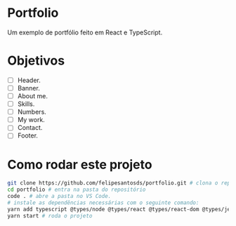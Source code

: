 # Portfolio
Um exemplo de portfólio feito em React e TypeScript.

# Objetivos
- [ ] Header.
- [ ] Banner.
- [ ] About me.
- [ ] Skills.
- [ ] Numbers.
- [ ] My work.
- [ ] Contact.
- [ ] Footer.

# Como rodar este projeto
```bash
git clone https://github.com/felipesantosds/portfolio.git # clona o repositório
cd portfolio # entra na pasta do repositório
code . # abre a pasta no VS Code.
# instale as dependências necessárias com o seguinte comando:
yarn add typescript @types/node @types/react @types/react-dom @types/jest sass react-icons
yarn start # roda o projeto
```
